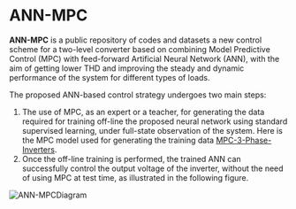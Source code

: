 # ANN-MPC

**ANN-MPC** is a public repository of codes and datasets a new control scheme for a two-level converter based on combining Model Predictive Control (MPC) with feed-forward Artificial Neural Network (ANN), with the aim of getting lower THD and improving the steady and dynamic performance of the system for different types of loads. 

The proposed ANN-based control strategy undergoes two main steps: 
1. The use of MPC, as an expert or a teacher, for generating the data required for training off-line the proposed neural network using standard supervised learning, under full-state observation of the system. Here is the MPC model used for generating the training data [MPC-3-Phase-Inverters](https://github.com/IhabMohamed/MPC-3-Phase-Inverters).  
2. Once the off-line training is performed, the trained ANN can successfully control the output voltage of the inverter, without the need of using MPC at test time, as illustrated in the following figure.

![ANN-MPCDiagram](ANN-MPC/Dataset/TrainingDiagram.png)
